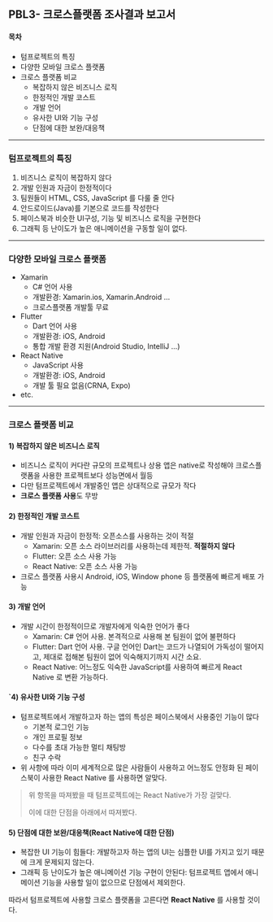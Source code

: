 ## PBL3- 크로스플랫폼 조사결과 보고서

#### 목차

* 텀프로젝트의 특징
* 다양한 모바일 크로스 플랫폼
* 크로스 플랫폼 비교
  * 복잡하지 않은 비즈니스 로직 
  * 한정적인 개발 코스트
  * 개발 언어
  * 유사한 UI와 기능 구성
  * 단점에 대한 보완/대응책

<hr>

### 텀프로젝트의 특징

1. 비즈니스 로직이 복잡하지 않다
2. 개발 인원과 자금이 한정적이다
3. 팀원들이 HTML, CSS, JavaScript 를 다룰 줄 안다
4. 안드로이드(Java)를 기본으로 코드를 작성한다
5. 페이스북과 비슷한 UI구성, 기능 및 비즈니스 로직을 구현한다
6. 그래픽 등 난이도가 높은 애니메이션을 구동할 일이 없다.

<hr> 

### 다양한 모바일 크로스 플랫폼

* Xamarin
  * C# 언어 사용
  * 개발환경: Xamarin.ios, Xamarin.Android ...
  * 크로스플랫폼 개발툴 무료
* Flutter
  * Dart 언어 사용
  * 개발환경: iOS, Android
  * 통합 개발 환경 지원(Android Studio, IntelliJ ...)
* React Native
  * JavaScript 사용
  * 개발환경: iOS, Android
  * 개발 툴 필요 없음(CRNA, Expo)
* etc.

<hr>

### 크로스 플랫폼 비교

#### 	

#### 	1) 복잡하지 않은 비즈니스 로직

* 비즈니스 로직이 커다란 규모의 프로젝트나 상용 앱은 native로 작성해야 크로스플랫폼을 사용한 프로젝트보다 성능면에서 월등
* 다만 텀프로젝트에서 개발중인 앱은 상대적으로 규모가 작다
*  **크로스 플랫폼 사용**도 무방 



#### 	2) 한정적인 개발 코스트 

* 개발 인원과 자금이 한정적: 오픈소스를 사용하는 것이 적절
  * Xamarin: 오픈 소스 라이브러리를 사용하는데 제한적. **적절하지 않다**
  * Flutter:  오픈 소스 사용 가능
  * React Native: 오픈 소스 사용 가능
* 크로스 플랫폼 사용시 Android, iOS, Window phone 등 플랫폼에 빠르게 배포 가능



#### 	3) 개발 언어

* 개발 시간이 한정적이므로 개발자에게 익숙한 언어가 좋다
  * Xamarin: C# 언어 사용. 본격적으로 사용해 본 팀원이 없어 불편하다
  * Flutter: Dart 언어 사용. 구글 언어인 Dart는 코드가 나열되어 가독성이 떨어지고, 제대로 접해본 팀원이 없어 익숙해지기까지 시간 소요. 
  * React Native: 어느정도 익숙한 JavaScript를 사용하여 빠르게 React Native 로 변환 가능하다.  



#### `4) 유사한 UI와 기능 구성

* 텀프로젝트에서 개발하고자 하는 앱의 특성은 페이스북에서 사용중인 기능이 많다
  * 기본적 로그인 기능
  * 개인 프로필 정보
  * 다수를 초대 가능한 멀티 채팅방
  * 친구 수락
* 위 사항에 따라 이미 세계적으로 많은 사람들이 사용하고 어느정도 안정화 된 페이스북이 사용한 React Native 를 사용하면 알맞다. 



>  위 항목을 따져봤을 때 텀프로젝트에는 React Native가 가장 걸맞다. 
>
> 이에 대한 단점을 아래에서 따져봤다. 



#### 	5) 단점에 대한 보완/대응책(React Native에 대한 단점)

* 복잡한 UI 기능이 힘들다: 개발하고자 하는 앱의 UI는 심플한 UI를 가지고 있기 때문에 크게 문제되지 않는다. 
* 그래픽 등 난이도가 높은 애니메이션 기능 구현이 안된다: 텀프로젝트 앱에서 애니메이션 기능을 사용할 일이 없으므로 단점에서 제외한다. 





따라서  텀프로젝트에 사용할 크로스 플랫폼을 고른다면 **React Native** 를 사용할 것이다. 